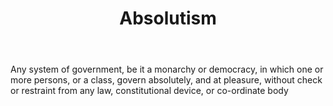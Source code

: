 ---
title: Absolutism
permalink: "/definitions/absolutism.html"
body: Any system of government, be it a monarchy or democracy, in which one or more
  persons, or a class, govern absolutely, and at pleasure, without check or restraint
  from any law, constitutional device, or co-ordinate body
published_at: '2018-07-07'
layout: post
---